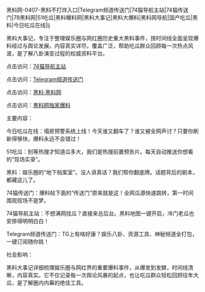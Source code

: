#
黑料网-0407-黑料不打烊入口|Telegram频道传送门|74猫导航主站|74猫传送门|78黑料网|51吃瓜|黑料曝料网|黑料大事记|黑料大爆料|黑料网导航|国产吃瓜|黑料|今日吃瓜在线|lj

黑料大事记，专注于整理娱乐圈与网红圈历史重大黑料事件，按时间线全面呈现爆料经过与舆论发展。内容真实详尽，覆盖广泛，帮助吃瓜群众回顾每一次热点风波，是了解八卦演变过程的权威资料平台。


点击访问：<a href="https://74mao.com/">74猫导航主站</a>

点击访问：<a href="https://74mao.com/">Telegram频道传送门</a>

点击访问：<a href="https://tyer.pages.dev/">黑料·黑料网</a>

点击访问：<a href="https://jha.pages.dev/">黑料网独家爆料</a>


主要内容：


今日吃瓜在线：塌房预警系统上线！今天谁又翻车了？谁又被全网声讨？只要你刷新得够快，爆料永远不会错过！

51吃瓜：别等热搜才知道瓜多大，我们是热搜前置预告片。每天自动推送你想看的“现场实录”。

黑料：娱乐圈的“地下档案室”。没人讲真话？我们帮你翻底牌。话题背后的剧本，都藏这儿了。

74猫传送门：爆料帖下面的“传送门”原来就是这！全网瓜源快速跳转，第一时间围观现场不是梦。

74猫导航主站：不想满网找瓜？直接来总后台。黑料地图一键开启，冷门老瓜也安排得明明白白！

Telegram频道传送门：TG上有啥好康？娱乐八卦、资源工具、神秘频道全打包，一键订阅随你挑！


社会影响：

黑料大事记详细梳理娱乐圈与网红界的重要爆料事件，从爆发到发酵，时间线清晰，内容真实。它不仅记录每一次舆论风暴的起点，也让吃瓜群众轻松回顾往年大瓜，是了解圈内内幕的绝佳工具。

<span style="display:none;">[Canonical link](https://github.com/4575423/951 ）</span>
